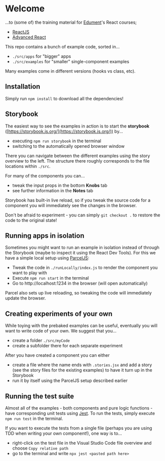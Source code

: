 # Welcome

...to (some of) the training material for [Edument](https://edument.se)'s React courses;

- [ReactJS](https://edument.se/en/education/categories/web-development-courses/reactjs)
- [Advanced React](https://edument.se/en/education/categories/web-development-courses/advanced-react)

This repo contains a bunch of example code, sorted in...

- `./src/apps` for "bigger" apps
- `./src/examples` for "smaller" single-component examples

Many examples come in different versions (hooks vs class, etc).

## Installation

Simply run `npm install` to download all the dependencies!

## Storybook

The easiest way to see the examples in action is to start the **storybook** ([https://storybook.js.org/](https://storybook.js.org/)) by...

- executing `npm run storybook` in the terminal
- switching to the automatically opened browser window

There you can navigate between the different examples using the story overview to the left. The structure there roughly corresponds to the file locations within `./src`.

For many of the components you can...

- tweak the input props in the bottom **Knobs** tab
- see further information in the **Notes** tab

Storybook has built-in live reload, so if you tweak the source code for a component you will immediately see the changes in the browser.

Don't be afraid to experiment - you can simply `git checkout .` to restore the code to the original state!

## Running apps in isolation

Sometimes you might want to run an example in isolation instead of through the Storybook (maybe to inspect it using the React Dev Tools). For this we have a simple local setup using [ParcelJS](https://parceljs.org):

- Tweak the code in `./runLocally/index.js` to render the component you want to play with
- Execute `npm run start` in the terminal
- Go to http://localhost:1234 in the browser (will open automatically)

Parcel also sets up live reloading, so tweaking the code will immediately update the browser.

## Creating experiments of your own

While toying with the prebaked examples can be useful, eventually you will want to write code of your own. We suggest that you...

- create a folder `./src/myCode`
- create a subfolder there for each separate experiment

After you have created a component you can either

- create a file where the name ends with `.stories.jsx` and add a story (see the story files for the existing examples) to have it turn up in the Storybook
- run it by itself using the ParcelJS setup described earlier

## Running the test suite

Almost all of the examples - both components and pure logic functions - have corresponding unit tests using [Jest](https://jestjs.io/). To run the tests, simply execute `npm run test` in the terminal.

If you want to execute the tests from a single file (perhaps you are using TDD when writing your own component!), one way is to...

- right-click on the test file in the Visual Studio Code file overview and choose `Copy relative path`
- go to the terminal and write `npx jest <pasted path here>`
